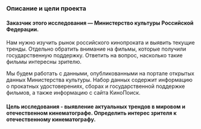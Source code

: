### Описание и цели проекта

#### Заказчик этого исследования — Министерство культуры Российской Федерации.

Нам нужно изучить рынок российского кинопроката и выявить текущие тренды. Отдельно обратить внимание на фильмы, которые получили государственную поддержку. Ответить на вопрос, насколько такие фильмы интересны зрителю.

Мы будем работать с данными, опубликованными на портале открытых данных Министерства культуры. Набор данных содержит информацию о прокатных удостоверениях, сборах и государственной поддержке фильмов, а также информацию с сайта КиноПоиск.

#### Цель исследования - выявление актуальных трендов в мировом и отечественном кинематографе. Определить интерес зрителя к отечественному кинематографу.


